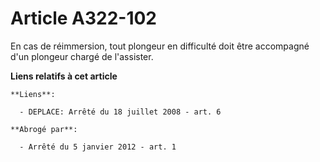 # Article A322-102

En cas de réimmersion, tout plongeur en difficulté doit être accompagné d'un plongeur chargé de l'assister.

**Liens relatifs à cet article**

	**Liens**:

	  - DEPLACE: Arrêté du 18 juillet 2008 - art. 6

	**Abrogé par**:

	  - Arrêté du 5 janvier 2012 - art. 1
